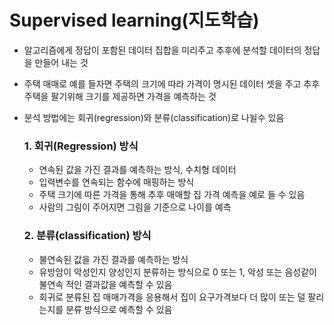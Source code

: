 # Supervised learning(지도학습)

- 알고리즘에게 정답이 포함된 데이터 집합을 미리주고 추후에 분석할 데이터의 정답을 만들어 내는 것

- 주택 매매로 예를 들자면 주택의 크기에 따라 가격이 명시된 데이터 셋을 주고 추후 주택을 팔기위해 크기를 제공하면 가격을 예측하는 것

- 분석 방법에는 회귀(regression)와 분류(classification)로 나뉠수 있음

  ### 1. 회귀(Regression) 방식

  - 연속된 값을 가진 결과를 예측하는 방식, 수치형 데이터
  - 입력변수를 연속되는 함수에 매핑하는 방식
  - 주택 크기에 따른 가격을 통해 추후 매매할 집 가격 예측을 예로 들 수 있음
  - 사람의 그림이 주어지면 그림을 기준으로 나이를 예측

  ### 2. 분류(classification) 방식

  - 불연속된 값을 가진 결과를 예측하는 방식
  - 유방암이 악성인지 양성인지 분류하는 방식으로 0 또는 1, 악성 또는 음성같이 불연속 적인 결과값을 예측할 수 있음
  - 회귀로 분류된 집 매매가격을 응용해서 집이 요구가격보다 더 많이 또는 덜 팔리는지를 분류 방식으로 예측할 수 있음